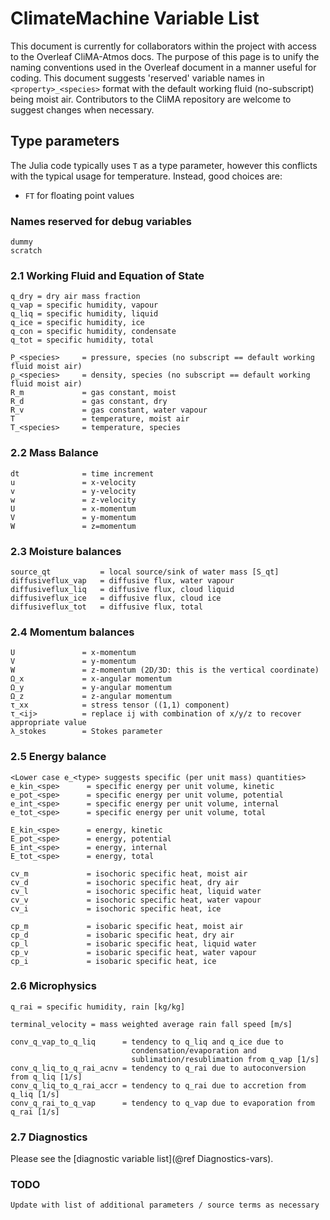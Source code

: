 # ClimateMachine Variable List

This document is currently for collaborators within the project with
access to the Overleaf CliMA-Atmos docs. The purpose of this page is to
unify the naming conventions used in the Overleaf document in a manner
useful for coding. This document suggests 'reserved' variable names in
`<property>_<species>` format with the default working fluid (no-subscript)
being moist air. Contributors to the CliMA repository are welcome to
suggest changes when necessary.

## Type parameters

The Julia code typically uses `T` as a type parameter, however this
conflicts with the typical usage for temperature. Instead, good choices are:
- `FT` for floating point values

### Names reserved for debug variables
```
dummy
scratch
```

### 2.1  Working Fluid and Equation of State
```
q_dry = dry air mass fraction
q_vap = specific humidity, vapour
q_liq = specific humidity, liquid
q_ice = specific humidity, ice
q_con = specific humidity, condensate
q_tot = specific humidity, total

P_<species>     = pressure, species (no subscript == default working fluid moist air)
ρ_<species>     = density, species (no subscript == default working fluid moist air)
R_m             = gas constant, moist
R_d             = gas constant, dry
R_v             = gas constant, water vapour
T               = temperature, moist air
T_<species>     = temperature, species
```

### 2.2 Mass Balance
```
dt              = time increment
u               = x-velocity
v               = y-velocity
w               = z-velocity
U               = x-momentum
V               = y-momentum
W               = z=momentum
```
### 2.3 Moisture balances
```
source_qt           = local source/sink of water mass [S_qt]
diffusiveflux_vap   = diffusive flux, water vapour
diffusiveflux_liq   = diffusive flux, cloud liquid
diffusiveflux_ice   = diffusive flux, cloud ice
diffusiveflux_tot   = diffusive flux, total
```

### 2.4 Momentum balances
```
U               = x-momentum
V               = y-momentum
W               = z-momentum (2D/3D: this is the vertical coordinate)
Ω_x             = x-angular momentum
Ω_y             = y-angular momentum
Ω_z             = z-angular momentum
τ_xx            = stress tensor ((1,1) component)
τ_<ij>          = replace ij with combination of x/y/z to recover appropriate value
λ_stokes        = Stokes parameter
```

### 2.5 Energy balance
```
<Lower case e_<type> suggests specific (per unit mass) quantities>
e_kin_<spe>      = specific energy per unit volume, kinetic
e_pot_<spe>      = specific energy per unit volume, potential
e_int_<spe>      = specific energy per unit volume, internal
e_tot_<spe>      = specific energy per unit volume, total

E_kin_<spe>      = energy, kinetic
E_pot_<spe>      = energy, potential
E_int_<spe>      = energy, internal
E_tot_<spe>      = energy, total

cv_m             = isochoric specific heat, moist air
cv_d             = isochoric specific heat, dry air
cv_l             = isochoric specific heat, liquid water
cv_v             = isochoric specific heat, water vapour
cv_i             = isochoric specific heat, ice

cp_m             = isobaric specific heat, moist air
cp_d             = isobaric specific heat, dry air
cp_l             = isobaric specific heat, liquid water
cp_v             = isobaric specific heat, water vapour
cp_i             = isobaric specific heat, ice
```

### 2.6 Microphysics
```
q_rai = specific humidity, rain [kg/kg]

terminal_velocity = mass weighted average rain fall speed [m/s]

conv_q_vap_to_q_liq      = tendency to q_liq and q_ice due to
                           condensation/evaporation and
                           sublimation/resublimation from q_vap [1/s]
conv_q_liq_to_q_rai_acnv = tendency to q_rai due to autoconversion from q_liq [1/s]
conv_q_liq_to_q_rai_accr = tendency to q_rai due to accretion from q_liq [1/s]
conv_q_rai_to_q_vap      = tendency to q_vap due to evaporation from q_rai [1/s]
```

### 2.7 Diagnostics

Please see the [diagnostic variable list](@ref Diagnostics-vars).

### TODO
```
Update with list of additional parameters / source terms as necessary
```
